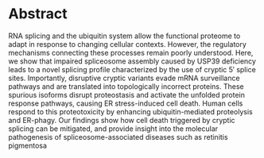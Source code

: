 # Abstract
RNA splicing and the ubiquitin system allow the functional proteome to adapt in response to changing cellular contexts. However, the regulatory mechanisms connecting these processes remain poorly understood. Here, we show that impaired spliceosome assembly caused by USP39 deficiency leads to a novel splicing profile characterized by the use of cryptic 5′ splice sites. Importantly, disruptive cryptic variants evade mRNA surveillance pathways and are translated into topologically incorrect proteins. These spurious isoforms disrupt proteostasis and activate the unfolded protein response pathways, causing ER stress-induced cell death. Human cells respond to this proteotoxicity by enhancing ubiquitin-mediated proteolysis and ER-phagy. Our findings show how cell death triggered by cryptic splicing can be mitigated, and provide insight into the molecular pathogenesis of spliceosome-associated diseases such as retinitis pigmentosa

